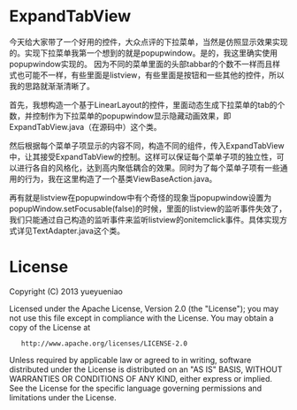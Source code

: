 ExpandTabView
=============
今天给大家带了一个好用的控件，大众点评的下拉菜单，当然是仿照显示效果实现的。实现下拉菜单我第一个想到的就是popupwindow。是的，我这里确实使用popupwindow实现的。
因为不同的菜单里面的头部tabbar的个数不一样而且样式也可能不一样，有些里面是listview，有些里面是按钮和一些其他的控件，所以我的思路就渐渐清晰了。

首先，我想构造一个基于LinearLayout的控件，里面动态生成下拉菜单的tab的个数，并控制作为下拉菜单的popupwindow显示隐藏动画效果，即ExpandTabView.java（在源码中）这个类。

然后根据每个菜单子项显示的内容不同，构造不同的组件，传入ExpandTabView中，让其接受ExpandTabView的控制。这样可以保证每个菜单子项的独立性，可以进行各自的风格化，达到高内聚低耦合的效果。同时为了每个菜单子项有一些通用的行为，我在这里构造了一个基类ViewBaseAction.java。

再有就是listview在popupwindow中有个奇怪的现象当popupwindow设置为popupWindow.setFocusable(false)的时候，里面的listview的监听事件失效了，我们只能通过自己构造的监听事件来监听listview的onitemclick事件。具体实现方式详见TextAdapter.java这个类。

License
=================
Copyright (C) 2013 yueyueniao

Licensed under the Apache License, Version 2.0 (the "License");
you may not use this file except in compliance with the License.
You may obtain a copy of the License at
 
       http://www.apache.org/licenses/LICENSE-2.0
 
Unless required by applicable law or agreed to in writing, software
distributed under the License is distributed on an "AS IS" BASIS,
WITHOUT WARRANTIES OR CONDITIONS OF ANY KIND, either express or implied.
See the License for the specific language governing permissions and
limitations under the License.
